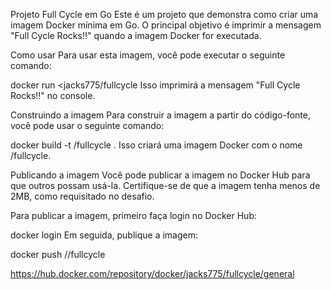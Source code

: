 
Projeto Full Cycle em Go
Este é um projeto que demonstra como criar uma imagem Docker mínima em Go. O principal objetivo é imprimir a mensagem "Full Cycle Rocks!!" quando a imagem Docker for executada.

Como usar
Para usar esta imagem, você pode executar o seguinte comando:

docker run <jacks775/fullcycle
Isso imprimirá a mensagem "Full Cycle Rocks!!" no console.

Construindo a imagem
Para construir a imagem a partir do código-fonte, você pode usar o seguinte comando:

docker build -t <seu-user>/fullcycle .
Isso criará uma imagem Docker com o nome <seu-user>/fullcycle.

Publicando a imagem
Você pode publicar a imagem no Docker Hub para que outros possam usá-la. Certifique-se de que a imagem tenha menos de 2MB, como requisitado no desafio.

Para publicar a imagem, primeiro faça login no Docker Hub:


docker login
Em seguida, publique a imagem:

docker push <seu-user>//fullcycle

https://hub.docker.com/repository/docker/jacks775/fullcycle/general
